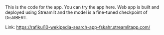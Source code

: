 This is the code for the app. You can try the app here. Web app is built and deployed using Streamlit and the model is a fine-tuned checkpoint of DistilBERT.

Link: https://rafikul10-wekipedia-search-app-fskahr.streamlitapp.com/
